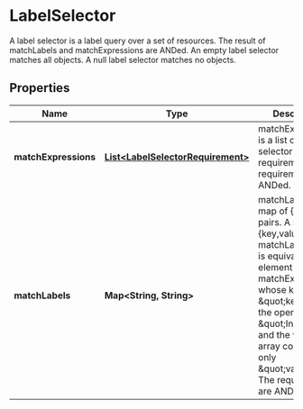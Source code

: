 

# LabelSelector

A label selector is a label query over a set of resources. The result of matchLabels and matchExpressions are ANDed. An empty label selector matches all objects. A null label selector matches no objects.

## Properties

Name | Type | Description | Notes
------------ | ------------- | ------------- | -------------
**matchExpressions** | [**List&lt;LabelSelectorRequirement&gt;**](LabelSelectorRequirement.md) | matchExpressions is a list of label selector requirements. The requirements are ANDed. |  [optional]
**matchLabels** | **Map&lt;String, String&gt;** | matchLabels is a map of {key,value} pairs. A single {key,value} in the matchLabels map is equivalent to an element of matchExpressions, whose key field is \&quot;key\&quot;, the operator is \&quot;In\&quot;, and the values array contains only \&quot;value\&quot;. The requirements are ANDed. |  [optional]




